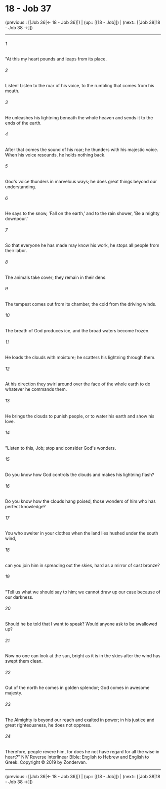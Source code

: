 # 18 - Job 37

(previous:: [[Job 36|← 18 - Job 36]]) | (up:: [[18 - Job]]) | (next:: [[Job 38|18 - Job 38 →]])

***


###### 1 
"At this my heart pounds and leaps from its place. 

###### 2 
Listen! Listen to the roar of his voice, to the rumbling that comes from his mouth. 

###### 3 
He unleashes his lightning beneath the whole heaven and sends it to the ends of the earth. 

###### 4 
After that comes the sound of his roar; he thunders with his majestic voice. When his voice resounds, he holds nothing back. 

###### 5 
God's voice thunders in marvelous ways; he does great things beyond our understanding. 

###### 6 
He says to the snow, 'Fall on the earth,' and to the rain shower, 'Be a mighty downpour.' 

###### 7 
So that everyone he has made may know his work, he stops all people from their labor. 

###### 8 
The animals take cover; they remain in their dens. 

###### 9 
The tempest comes out from its chamber, the cold from the driving winds. 

###### 10 
The breath of God produces ice, and the broad waters become frozen. 

###### 11 
He loads the clouds with moisture; he scatters his lightning through them. 

###### 12 
At his direction they swirl around over the face of the whole earth to do whatever he commands them. 

###### 13 
He brings the clouds to punish people, or to water his earth and show his love. 

###### 14 
"Listen to this, Job; stop and consider God's wonders. 

###### 15 
Do you know how God controls the clouds and makes his lightning flash? 

###### 16 
Do you know how the clouds hang poised, those wonders of him who has perfect knowledge? 

###### 17 
You who swelter in your clothes when the land lies hushed under the south wind, 

###### 18 
can you join him in spreading out the skies, hard as a mirror of cast bronze? 

###### 19 
"Tell us what we should say to him; we cannot draw up our case because of our darkness. 

###### 20 
Should he be told that I want to speak? Would anyone ask to be swallowed up? 

###### 21 
Now no one can look at the sun, bright as it is in the skies after the wind has swept them clean. 

###### 22 
Out of the north he comes in golden splendor; God comes in awesome majesty. 

###### 23 
The Almighty is beyond our reach and exalted in power; in his justice and great righteousness, he does not oppress. 

###### 24 
Therefore, people revere him, for does he not have regard for all the wise in heart?" NIV Reverse Interlinear Bible: English to Hebrew and English to Greek. Copyright © 2019 by Zondervan.

***

(previous:: [[Job 36|← 18 - Job 36]]) | (up:: [[18 - Job]]) | (next:: [[Job 38|18 - Job 38 →]])
